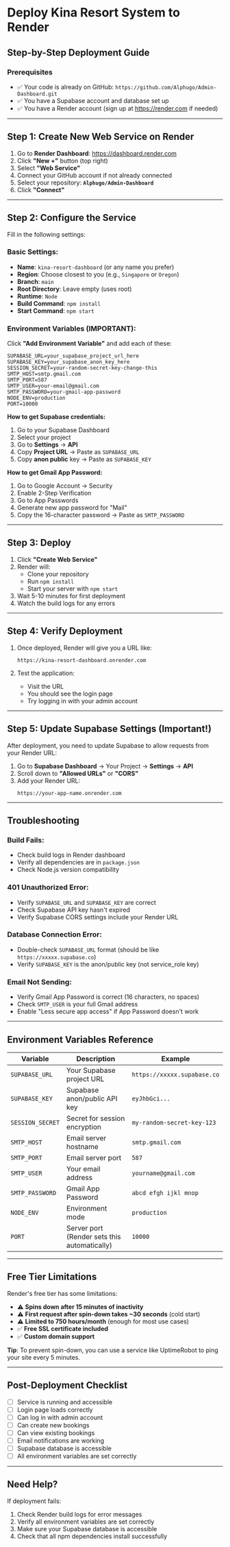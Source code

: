 # Deploy Kina Resort System to Render

## Step-by-Step Deployment Guide

### Prerequisites
- ✅ Your code is already on GitHub: `https://github.com/Alphugo/Admin-Dashboard.git`
- ✅ You have a Supabase account and database set up
- ✅ You have a Render account (sign up at https://render.com if needed)

---

## Step 1: Create New Web Service on Render

1. Go to **Render Dashboard**: https://dashboard.render.com
2. Click **"New +"** button (top right)
3. Select **"Web Service"**
4. Connect your GitHub account if not already connected
5. Select your repository: **`Alphugo/Admin-Dashboard`**
6. Click **"Connect"**

---

## Step 2: Configure the Service

Fill in the following settings:

### Basic Settings:
- **Name**: `kina-resort-dashboard` (or any name you prefer)
- **Region**: Choose closest to you (e.g., `Singapore` or `Oregon`)
- **Branch**: `main`
- **Root Directory**: Leave empty (uses root)
- **Runtime**: `Node`
- **Build Command**: `npm install`
- **Start Command**: `npm start`

### Environment Variables (IMPORTANT):

Click **"Add Environment Variable"** and add each of these:

```
SUPABASE_URL=your_supabase_project_url_here
SUPABASE_KEY=your_supabase_anon_key_here
SESSION_SECRET=your-random-secret-key-change-this
SMTP_HOST=smtp.gmail.com
SMTP_PORT=587
SMTP_USER=your-email@gmail.com
SMTP_PASSWORD=your-gmail-app-password
NODE_ENV=production
PORT=10000
```

**How to get Supabase credentials:**
1. Go to your Supabase Dashboard
2. Select your project
3. Go to **Settings** → **API**
4. Copy **Project URL** → Paste as `SUPABASE_URL`
5. Copy **anon public** key → Paste as `SUPABASE_KEY`

**How to get Gmail App Password:**
1. Go to Google Account → Security
2. Enable 2-Step Verification
3. Go to App Passwords
4. Generate new app password for "Mail"
5. Copy the 16-character password → Paste as `SMTP_PASSWORD`

---

## Step 3: Deploy

1. Click **"Create Web Service"**
2. Render will:
   - Clone your repository
   - Run `npm install`
   - Start your server with `npm start`
3. Wait 5-10 minutes for first deployment
4. Watch the build logs for any errors

---

## Step 4: Verify Deployment

1. Once deployed, Render will give you a URL like:
   ```
   https://kina-resort-dashboard.onrender.com
   ```

2. Test the application:
   - Visit the URL
   - You should see the login page
   - Try logging in with your admin account

---

## Step 5: Update Supabase Settings (Important!)

After deployment, you need to update Supabase to allow requests from your Render URL:

1. Go to **Supabase Dashboard** → Your Project → **Settings** → **API**
2. Scroll down to **"Allowed URLs"** or **"CORS"**
3. Add your Render URL:
   ```
   https://your-app-name.onrender.com
   ```

---

## Troubleshooting

### Build Fails:
- Check build logs in Render dashboard
- Verify all dependencies are in `package.json`
- Check Node.js version compatibility

### 401 Unauthorized Error:
- Verify `SUPABASE_URL` and `SUPABASE_KEY` are correct
- Check Supabase API key hasn't expired
- Verify Supabase CORS settings include your Render URL

### Database Connection Error:
- Double-check `SUPABASE_URL` format (should be like `https://xxxxx.supabase.co`)
- Verify `SUPABASE_KEY` is the anon/public key (not service_role key)

### Email Not Sending:
- Verify Gmail App Password is correct (16 characters, no spaces)
- Check `SMTP_USER` is your full Gmail address
- Enable "Less secure app access" if App Password doesn't work

---

## Environment Variables Reference

| Variable | Description | Example |
|----------|-------------|---------|
| `SUPABASE_URL` | Your Supabase project URL | `https://xxxxx.supabase.co` |
| `SUPABASE_KEY` | Supabase anon/public API key | `eyJhbGci...` |
| `SESSION_SECRET` | Secret for session encryption | `my-random-secret-key-123` |
| `SMTP_HOST` | Email server hostname | `smtp.gmail.com` |
| `SMTP_PORT` | Email server port | `587` |
| `SMTP_USER` | Your email address | `yourname@gmail.com` |
| `SMTP_PASSWORD` | Gmail App Password | `abcd efgh ijkl mnop` |
| `NODE_ENV` | Environment mode | `production` |
| `PORT` | Server port (Render sets this automatically) | `10000` |

---

## Free Tier Limitations

Render's free tier has some limitations:
- ⚠️ **Spins down after 15 minutes of inactivity**
- ⚠️ **First request after spin-down takes ~30 seconds** (cold start)
- ⚠️ **Limited to 750 hours/month** (enough for most use cases)
- ✅ **Free SSL certificate included**
- ✅ **Custom domain support**

**Tip**: To prevent spin-down, you can use a service like UptimeRobot to ping your site every 5 minutes.

---

## Post-Deployment Checklist

- [ ] Service is running and accessible
- [ ] Login page loads correctly
- [ ] Can log in with admin account
- [ ] Can create new bookings
- [ ] Can view existing bookings
- [ ] Email notifications are working
- [ ] Supabase database is accessible
- [ ] All environment variables are set correctly

---

## Need Help?

If deployment fails:
1. Check Render build logs for error messages
2. Verify all environment variables are set correctly
3. Make sure your Supabase database is accessible
4. Check that all npm dependencies install successfully

